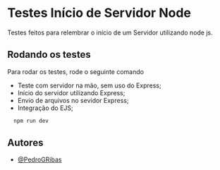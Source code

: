 
# Testes Início de Servidor Node

Testes feitos para relembrar o início de um Servidor utilizando node js.


## Rodando os testes

Para rodar os testes, rode o seguinte comando

- Teste com servidor na mão, sem uso do Express;
- Início do servidor utilizando Express;
- Envio de arquivos no sevidor Express;
- Integração do EJS;

```bash
  npm run dev
```


## Autores

- [@PedroGRibas](https://www.github.com/PedroGRibas)

